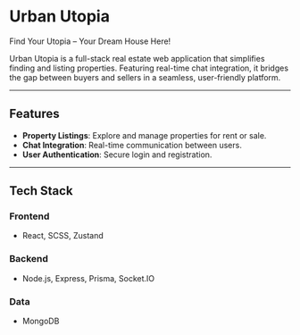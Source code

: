 # Urban Utopia  

Find Your Utopia – Your Dream House Here!  

Urban Utopia is a full-stack real estate web application that simplifies finding and listing properties. Featuring real-time chat integration, it bridges the gap between buyers and sellers in a seamless, user-friendly platform.  

---

## Features  

- **Property Listings**: Explore and manage properties for rent or sale.  
- **Chat Integration**: Real-time communication between users.  
- **User Authentication**: Secure login and registration.  

---

## Tech Stack  

### Frontend  
- React, SCSS, Zustand  

### Backend  
- Node.js, Express, Prisma, Socket.IO  

### Data  
- MongoDB  

